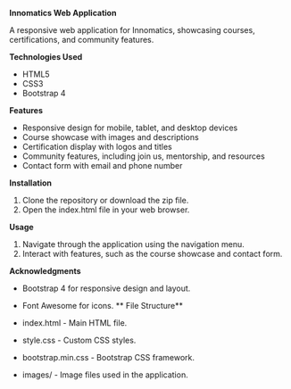 
**Innomatics Web Application**

A responsive web application for Innomatics, showcasing courses, certifications, and community features.

**Technologies Used**

- HTML5
- CSS3
- Bootstrap 4

**Features**

- Responsive design for mobile, tablet, and desktop devices
- Course showcase with images and descriptions
- Certification display with logos and titles
- Community features, including join us, mentorship, and resources
- Contact form with email and phone number

**Installation**

1. Clone the repository or download the zip file.
2. Open the index.html file in your web browser.

**Usage**

1. Navigate through the application using the navigation menu.
2. Interact with features, such as the course showcase and contact form.


**Acknowledgments**

- Bootstrap 4 for responsive design and layout.
- Font Awesome for icons.
**
File Structure**

- index.html - Main HTML file.
- style.css - Custom CSS styles.
- bootstrap.min.css - Bootstrap CSS framework.
- images/ - Image files used in the application.
